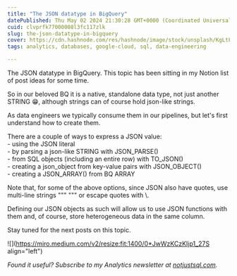 ```yaml
---
title: "The JSON datatype in BigQuery"
datePublished: Thu May 02 2024 21:30:28 GMT+0000 (Coordinated Universal Time)
cuid: clvprfk77000008l3fc117zlk
slug: the-json-datatype-in-bigquery
cover: https://cdn.hashnode.com/res/hashnode/image/stock/unsplash/KgLtFCgfC28/upload/c169391b2491e7b4201eff4266305665.jpeg
tags: analytics, databases, google-cloud, sql, data-engineering

---
```


The JSON datatype in BigQuery. This topic has been sitting in my Notion list of post ideas for some time.

So in our beloved BQ it is a native, standalone data type, not just another STRING 😁, although strings can of course hold json-like strings.

As data engineers we typically consume them in our pipelines, but let's first understand how to create them.

There are a couple of ways to express a JSON value:  
\- using the JSON literal  
\- by parsing a json-like STRING with JSON\_PARSE()  
\- from SQL objects (including an entire row) with TO\_JSON()  
\- creating a json\_object from key-value pairs with JSON\_OBJECT()  
\- creating a JSON\_ARRAY() from BQ ARRAY

Note that, for some of the above options, since JSON also have quotes, use multi-line strings """ """ or escape quotes with \\.

Defining our JSON objects as such will allow us to use JSON functions with them and, of course, store heterogeneous data in the same column.

Stay tuned for the next posts on this topic.

![](https://miro.medium.com/v2/resize:fit:1400/0*JwWzKCzKIjp1_27S align="left")

*Found it useful? Subscribe to my Analytics newsletter at* [*notjustsql.com*](http://notjustsql.com)*.*